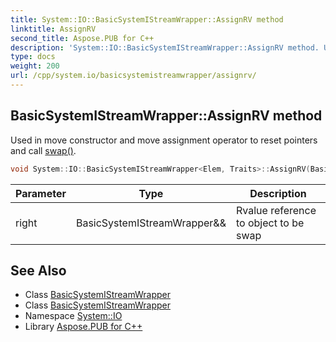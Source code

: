 ```yaml
---
title: System::IO::BasicSystemIStreamWrapper::AssignRV method
linktitle: AssignRV
second_title: Aspose.PUB for C++
description: 'System::IO::BasicSystemIStreamWrapper::AssignRV method. Used in move constructor and move assignment operator to reset pointers and call swap() in C++.'
type: docs
weight: 200
url: /cpp/system.io/basicsystemistreamwrapper/assignrv/
---
```

## BasicSystemIStreamWrapper::AssignRV method


Used in move constructor and move assignment operator to reset pointers and call [swap()](../swap/).

```cpp
void System::IO::BasicSystemIStreamWrapper<Elem, Traits>::AssignRV(BasicSystemIStreamWrapper &&right)
```


| Parameter | Type | Description |
| --- | --- | --- |
| right | BasicSystemIStreamWrapper\&& | Rvalue reference to object to be swap |

## See Also

* Class [BasicSystemIStreamWrapper](../)
* Class [BasicSystemIStreamWrapper](../)
* Namespace [System::IO](../../)
* Library [Aspose.PUB for C++](../../../)
